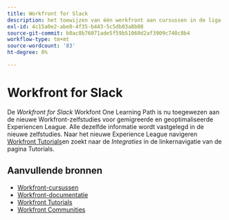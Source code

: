 ```yaml
---
title: Workfront for Slack
description: het toewijzen van één werkfront aan cursussen in de liga
exl-id: 4c15a0e2-abe0-4f35-b443-5c5db03a8b08
source-git-commit: b0ac8b76071ade5f59b51060d2af3909c740c8b4
workflow-type: tm+mt
source-wordcount: '83'
ht-degree: 0%

---
```


# Workfront for Slack

De *Workfront for Slack* Workfont One Learning Path is nu toegewezen aan de nieuwe Workfront-zelfstudies voor gemigreerde en geoptimaliseerde Experiencen League. Alle dezelfde informatie wordt vastgelegd in de nieuwe zelfstudies. Naar het nieuwe Experience League navigeren [Workfront Tutorials](https://experienceleague.adobe.com/docs/workfront-learn/tutorials-workfront/home.html)en zoekt naar de *Integraties* in de linkernavigatie van de pagina Tutorials.

## Aanvullende bronnen

* [Workfront-cursussen](https://experienceleague.adobe.com/?lang=en&amp;Solution=Workfront#courses)
* [Workfront-documentatie](https://experienceleague.adobe.com/docs/workfront.html)
* [Workfront Tutorials](https://experienceleague.adobe.com/docs/workfront-learn/tutorials-workfront/home.html)
* [Workfront Communities](https://experienceleaguecommunities.adobe.com/t5/workfront/ct-p/workfront)
